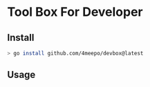 # Tool Box For Developer

## Install

```bash
> go install github.com/4meepo/devbox@latest
```

## Usage
